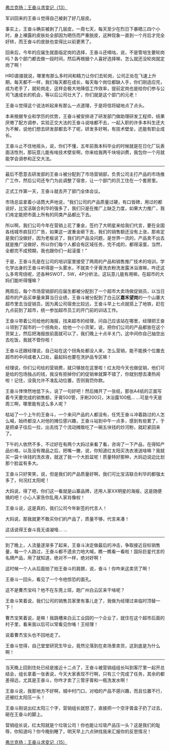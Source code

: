 <p></p><a href="https://zhuanlan.zhihu.com/p/61050652" data-draft-node="block" data-draft-type="link-card" data-image="https://pic2.zhimg.com/v2-36af40a7335038653bc4fae0f8f798f1_180x120.jpg" data-image-width="718" data-image-height="344" class="internal">弗兰克扬：王奋斗求变记（13）</a><p>军训回来的王奋斗觉得自己被剥了好几层皮。</p><p>事实上，王奋斗确实被剥了几层皮，一周七天，每天至少在烈日下暴晒三四个小时，身上裸露的皮肤处全部因为晒伤而严重脱皮，这种现象一直到一个月后才完全好转，而王奋斗的皮肤也变得比以前更黑了。</p><p>回来后，今年的应届生就面临定岗的选择，王奋斗还嘀咕，说，不是管培生要轮岗吗？各个部门都去做一段时间，然后再根据个人喜好选择嘛，怎么就还没轮岗就定岗了啊！</p><p>HRD直接就说，哪里有那么多时间和精力让你们去轮岗，公司正处在飞速上升期，每天都不一样，我们每天都在成长，每天每个岗位都缺人手，你们刚适应完，成为老手了，就轮岗走，这样会极大地降低工作效率，提前定岗也是给你们参与公司飞速成长的机会，等以后公司壮大了，你们就是这个部门的元老！</p><p>王奋斗觉得这个说法听起来有那么一点道理，于是将信将疑地点了点头。</p><p>本来根据专业和学历的优势，王奋斗被安排进了研发部门做助理研发工程师，结果厌倦了配方调参，实验正交大法的王奋斗说啥都不去，一起入职的许多本科生还大为不解，说他们想去研发部都去不了呢，研发多好啊，有技术壁垒，还能有职业成长。</p><p>王奋斗止不住地摇头，说，你们不懂，五年前我本科毕业的时候就是在日化厂玩表面活性剂，那玩意儿能有啥技术壁垒啊，你来给我两千块培训费，我包你一个月就能学会调参和正交大法。</p><hr/><p>最后不愿意去研发部的王奋斗被分配到了市场营销部，负责公司主打产品的市场推广工作，然后公司还专门为此调整了宿舍，让一个部门的员工住在一个套房里。</p><p>正式工作第一天，王奋斗就去开了部门全体会议。</p><p>市场总监拿着小话筒大声地说，“我们公司的产品质量过硬，有口皆碑，用过的都说好，比宝洁联合利华的强多了，我们只是在推广上缺乏力度，如果大力推广，我们肯定能把市面上所有的同类产品都比下去。</p><p>所以啊，我们公司今年在营销上花了重金，签约了大明星来给我们代言，要在全国各线城市疯狂打广告，如果这一波重金砸下去，我们的销售额还没有上涨，那肯定是我们没做好，因为老板说了，我们的产品没问题，是世界一流的，产品卖不出去就是推广没做好，所以你们每个人都会有区域任务，完不成的，都得滚蛋，当然，全都完不成预期，我也跟你们一起滚蛋！”</p><p>于是，王奋斗先是在公司的培训室里接受了两周的产品和销售推广技术的培训，学化学出身的王奋斗听得是一头雾水，不就卖个牙膏洗衣粉洗发露沐浴液嘛，咋还这么多弯弯绕呢，还各种SWOT，5W，4P分析法，这玩意儿能有用嘛，在超市的大妈们能听得懂嘛？</p><p>两周后，每个市场营销部的应届生都被分配到了一个超市大卖场做促销员，以当日超市的产品买单量来算当日业绩，王奋斗被分配到了白云区<b>嘉禾望岗</b>的一个山寨大超市里去当促销员，因为离公司宿舍比较远，王奋斗早上七点就搭上了地铁，赶在九点前到了超市，统一参加超市员工的开门前的训话工作。</p><p>王奋斗带着公司给他的海报，找来超市的经理，问自己应该站在哪里，经理把王奋斗领到了超市的一个拐角处，给他一个小货架，说，把你们公司的产品都放在这个货架上，然后把海报放前面就可以了，我们晚上十点半关门，这中间你自己抽空出去吃饭，我就不管你啦！</p><p>王奋斗还跟经理说，自己站在这个拐角处都没人来，怎么营销，能不能换个位置去超市的中间或者入口处，最起码也要在洗护品专区嘛！</p><p>经理说，你们公司给的营销费，就只够放在这里啦！红太阳今天也做促销，他们可是给的包场独占的钱，我没有拒掉你们的促销单就算不错了，你就别想去凑热闹啦！记住，没我允许不准乱动位置，否则我罚你款。</p><p>王奋斗悻悻然地低下头，说了一句好吧！然后摊开了一张纸，那张A4纸的正面写着今天要完成的销售额，牙膏500管，牙刷200只，沐浴露100瓶... ...可是今天是周三啊，哪里能有这么多人呢？</p><p>枯站了一个上午的王奋斗，一个来问产品的人都没有，任凭王奋斗冲着路过的人怎么喊，始终都没人对他的摊位感兴趣，王奋斗站到中午一点多，感到有些累了，于是把桌子往后一拉，出去找了个流动摊贩吃了一碗五块钱的炒河粉，就赶紧回来了。</p><p>下午的人依然不多，不过好在有两个大妈过来看了看，咨询了一下产品，在得知产品价格，以及没有赠品之后，把嘴一撇，说，你知道红太阳买洗衣液送啥嘛？我就买一袋十块钱的洗衣液，就送了我一个大脸盆呢！质量特好那种，大妈边说边比划那个脸盆有多大。</p><p>王奋斗只好笑笑，说，但是我们的产品质量好啊，我们可比宝洁联合利华的都强太多了，何况红太阳呢！</p><p>大妈说，得了吧，你们这一看就是山寨品牌，还用人家XX明星的海报，这是随便搞的吧！小心人家告你乱用人家肖像权！</p><p>王奋斗说，这是真的，我们公司今年新签的代言人！</p><p>大妈说，那我就更不敢买你们的产品了，质量不够，代言来凑！</p><p>这话说得王奋斗竟无语凝噎... ...</p><hr/><p>到了晚上，人流量逐渐多了起来，王奋斗决定做最后的冲击，争取接近目标销售量，每一个人路过，王奋斗都不遗余力地大喊，瞧一瞧看一看啦！国际巨星代言的名牌产品，用了就知道，绝对不一样，绝对好啊！</p><p>这时候一个人从后面拍了拍王奋斗的肩膀，说，奋斗！你咋来这卖货了啊！</p><p>王奋斗一回头，看见了一个令他惊恐的面孔。</p><p>这不是曹杰宝吗？他不在东莞上班，跑广州白云区来干啥呢？</p><p>王奋斗笑着说，我们公司的销售员家里有事儿走了，我做为经理过来临时顶替一下！</p><p>曹杰宝笑着说，是嘛！我跳槽来白云工业园的一个企业了，就住在这个超市后面的村子里，看来我以后可以常看见你咯！王经理！</p><p>说着曹杰宝头也不回地走了。</p><p>王奋斗觉得，自己堂堂研究生毕业，竟然沦落到在卖场里卖货，这到底是为什么啊！</p><hr/><p>当天晚上回到住处已经是接近十二点了，王奋斗被营销组组长叫到客厅里一起开总结会，组长拿着一张表说，今天大家表现不行啊，只有三个完成了任务，其余的都差得远，尤其是王奋斗，你咋才卖了三管牙膏和一瓶洗发水啊！</p><p>王奋斗说，我那地方不好啊，城中村门口，对咱的产品不感兴趣，而且位置不行，还被红太阳压一头！</p><p>王奋斗刚说出红太阳三个字，营销组长就怒了，直接把一个空牙膏盒子扔了过去，砸在王奋斗的脚上。</p><p>营销组长说，红太阳就是个垃圾公司！你也能让垃圾产品压一头？这是我们的耻辱，你知道吗？你今晚别睡了，明天早上六点钟找我来汇报你的反思情况！</p><a href="https://zhuanlan.zhihu.com/p/61257664" data-draft-node="block" data-draft-type="link-card" data-image="https://pic2.zhimg.com/v2-bc9f5f130b5cc5e2292a8732adabff45_180x120.jpg" data-image-width="881" data-image-height="323" class="internal">弗兰克扬：王奋斗求变记（15）</a><p></p>
